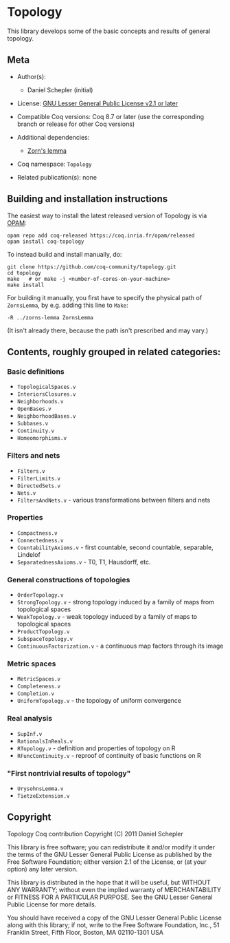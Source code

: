# Topology






This library develops some of the basic concepts and results of general topology.


## Meta

- Author(s):
  - Daniel Schepler (initial)
- License: [GNU Lesser General Public License v2.1 or later](COPYING)
- Compatible Coq versions: Coq 8.7 or later (use the corresponding branch or release for other Coq versions)
- Additional dependencies:
  - [Zorn's lemma](https://github.com/coq-community/zorns-lemma)

- Coq namespace: `Topology`
- Related publication(s): none

## Building and installation instructions

The easiest way to install the latest released version of Topology
is via [OPAM](https://opam.ocaml.org/doc/Install.html):

```shell
opam repo add coq-released https://coq.inria.fr/opam/released
opam install coq-topology
```

To instead build and install manually, do:

``` shell
git clone https://github.com/coq-community/topology.git
cd topology
make   # or make -j <number-of-cores-on-your-machine>
make install
```


For building it manually,
you first have to specify the physical path of `ZornsLemma`,
by e.g. adding this line to `Make`:
```shell
-R ../zorns-lemma ZornsLemma
```
(It isn't already there, because the path isn't prescribed and may vary.)

## Contents, roughly grouped in related categories:

### Basic definitions

- `TopologicalSpaces.v`
- `InteriorsClosures.v`
- `Neighborhoods.v`
- `OpenBases.v`
- `NeighborhoodBases.v`
- `Subbases.v`
- `Continuity.v`
- `Homeomorphisms.v`

### Filters and nets

- `Filters.v`
- `FilterLimits.v`
- `DirectedSets.v`
- `Nets.v`
- `FiltersAndNets.v` - various transformations between filters and nets

### Properties

- `Compactness.v`
- `Connectedness.v`
- `CountabilityAxioms.v` - first countable, second countable, separable, Lindelof
- `SeparatednessAxioms.v` - T0, T1, Hausdorff, etc.

### General constructions of topologies

- `OrderTopology.v`
- `StrongTopology.v` - strong topology induced by a family of maps from
topological spaces
- `WeakTopology.v` - weak topology induced by a family of maps to
topological spaces
- `ProductTopology.v`
- `SubspaceTopology.v`
- `ContinuousFactorization.v` - a continuous map factors through its image

### Metric spaces

- `MetricSpaces.v`
- `Completeness.v`
- `Completion.v`
- `UniformTopology.v` - the topology of uniform convergence

### Real analysis

- `SupInf.v`
- `RationalsInReals.v`
- `RTopology.v` - definition and properties of topology on R
- `RFuncContinuity.v` - reproof of continuity of basic functions on R

### "First nontrivial results of topology"

- `UrysohnsLemma.v`
- `TietzeExtension.v`

## Copyright

Topology Coq contribution
Copyright (C) 2011  Daniel Schepler

This library is free software; you can redistribute it and/or
modify it under the terms of the GNU Lesser General Public
License as published by the Free Software Foundation; either
version 2.1 of the License, or (at your option) any later version.

This library is distributed in the hope that it will be useful,
but WITHOUT ANY WARRANTY; without even the implied warranty of
MERCHANTABILITY or FITNESS FOR A PARTICULAR PURPOSE.  See the GNU
Lesser General Public License for more details.

You should have received a copy of the GNU Lesser General Public
License along with this library; if not, write to the Free Software
Foundation, Inc., 51 Franklin Street, Fifth Floor, Boston, MA  02110-1301  USA

